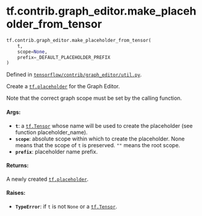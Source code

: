 <div itemscope itemtype="http://developers.google.com/ReferenceObject">
<meta itemprop="name" content="tf.contrib.graph_editor.make_placeholder_from_tensor" />
<meta itemprop="path" content="Stable" />
</div>

# tf.contrib.graph_editor.make_placeholder_from_tensor

``` python
tf.contrib.graph_editor.make_placeholder_from_tensor(
    t,
    scope=None,
    prefix=_DEFAULT_PLACEHOLDER_PREFIX
)
```



Defined in [`tensorflow/contrib/graph_editor/util.py`](/code/stable/tensorflow/contrib/graph_editor/util.py).

Create a <a href="../../../tf/placeholder.md"><code>tf.placeholder</code></a> for the Graph Editor.

Note that the correct graph scope must be set by the calling function.

#### Args:

* <b>`t`</b>: a <a href="../../../tf/Tensor.md"><code>tf.Tensor</code></a> whose name will be used to create the placeholder
    (see function placeholder_name).
* <b>`scope`</b>: absolute scope within which to create the placeholder. None
    means that the scope of `t` is preserved. `""` means the root scope.
* <b>`prefix`</b>: placeholder name prefix.

#### Returns:

A newly created <a href="../../../tf/placeholder.md"><code>tf.placeholder</code></a>.

#### Raises:

* <b>`TypeError`</b>: if `t` is not `None` or a <a href="../../../tf/Tensor.md"><code>tf.Tensor</code></a>.